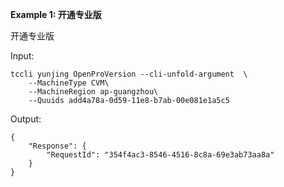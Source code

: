 **Example 1: 开通专业版**

开通专业版

Input: 

```
tccli yunjing OpenProVersion --cli-unfold-argument  \
    --MachineType CVM\
    --MachineRegion ap-guangzhou\
    --Quuids add4a78a-0d59-11e8-b7ab-00e081e1a5c5
```

Output: 
```
{
    "Response": {
        "RequestId": "354f4ac3-8546-4516-8c8a-69e3ab73aa8a"
    }
}
```

